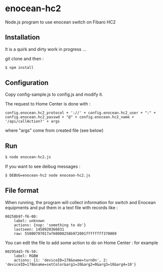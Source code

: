 # enocean-hc2

Node.js program to use enocean switch on Fibaro HC2

## Installation

It is a quirk and dirty work in progress ...

git clone and then :
```sh
$ npm install
```

## Configuration

Copy config-sample.js to config.js and modify it.

The request to Home Center is done with :

```
config.enocean.hc2_protocol + '://' + config.enocean.hc2_user + ":" + config.enocean.hc2_passwd + "@" + config.enocean.hc2_name + '/api/callAction?' + args
```

where "args" come from created file (see below)

## Run

```sh
$ node enocean-hc2.js
```

If you want to see deibug messages : 

```sh
$ DEBUG=enocean-hc2 node enocean-hc2.js
```

## File format

When running, the program will collect information for switch and Enocean equipments and put them in a text file with records like :

```
00258b97-f6-00:
    label: unknown
    actions: {nop: 'something to do'}
    lastseen: 1458920366831
    raw: 55000707017af60000258b972001ffffffff370089
```

You can edit the file to add some action to do on Home Center : for example

```
002954d3-f6-50:
    label: RGBW
    actions: {1: 'deviceID=178&name=turnOn', 2: 'deviceID=178&name=setColor&arg1=20&arg2=0&arg3=10&arg4=10'}
```

